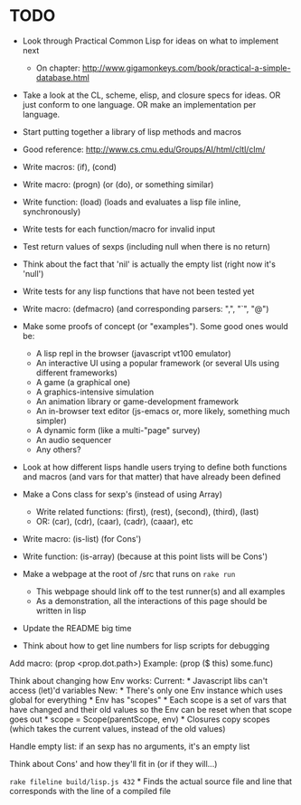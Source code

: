 # TODO

* Look through Practical Common Lisp for ideas on what to implement next
	* On chapter: http://www.gigamonkeys.com/book/practical-a-simple-database.html
* Take a look at the CL, scheme, elisp, and closure specs for ideas. OR just conform to one language. OR make an implementation per language.
* Start putting together a library of lisp methods and macros
* Good reference: http://www.cs.cmu.edu/Groups/AI/html/cltl/clm/

* Write macros: (if), (cond)
* Write macro: (progn) (or (do), or something similar)
* Write function: (load) (loads and evaluates a lisp file inline, synchronously)
* Write tests for each function/macro for invalid input
* Test return values of sexps (including null when there is no return)
* Think about the fact that 'nil' is actually the empty list (right now it's 'null')
* Write tests for any lisp functions that have not been tested yet
* Write macro: (defmacro) (and corresponding parsers: ",", "`", "@")
* Make some proofs of concept (or "examples"). Some good ones would be:
	* A lisp repl in the browser (javascript vt100 emulator)
	* An interactive UI using a popular framework (or several UIs using different frameworks)
	* A game (a graphical one)
	* A graphics-intensive simulation
	* An animation library or game-development framework
	* An in-browser text editor (js-emacs or, more likely, something much simpler)
	* A dynamic form (like a multi-"page" survey)
	* An audio sequencer
	* Any others?
* Look at how different lisps handle users trying to define both functions and macros (and vars for that matter) that have already been defined
* Make a Cons class for sexp's (instead of using Array)
	* Write related functions: (first), (rest), (second), (third), (last)
	* OR: (car), (cdr), (caar), (cadr), (caaar), etc
* Write macro: (is-list) (for Cons')
* Write function: (is-array) (because at this point lists will be Cons')
* Make a webpage at the root of /src that runs on `rake run`
	* This webpage should link off to the test runner(s) and all examples
	* As a demonstration, all the interactions of this page should be written in lisp
* Update the README big time
* Think about how to get line numbers for lisp scripts for debugging

Add macro: (prop <object> <prop.dot.path>)
	Example: (prop ($ this) some.func)

Think about changing how Env works:
	Current:
		* Javascript libs can't access (let)'d variables
	New:
		* There's only one Env instance which uses global for everything
		* Env has "scopes"
			* Each scope is a set of vars that have changed and their old values so the Env can be reset when that scope goes out
		* scope = Scope(parentScope, env)
		* Closures copy scopes (which takes the current values, instead of the old values)

Handle empty list: if an sexp has no arguments, it's an empty list

Think about Cons' and how they'll fit in (or if they will...)

`rake fileline build/lisp.js 432`
	* Finds the actual source file and line that corresponds with the line of a compiled file
